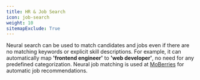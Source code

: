 ```yaml
---
title: HR & Job Search
icon: job-search
weight: 10
sitemapExclude: True
---
```


Neural search can be used to match candidates and jobs even if there are no matching keywords or explicit skill descriptions. 
For example, it can automatically map **'frontend engineer'** to **'web developer'**, no need for any predefined categorization.
Neural job matching is used at [MoBerries](https://www.moberries.com/) for automatic job recommendations.